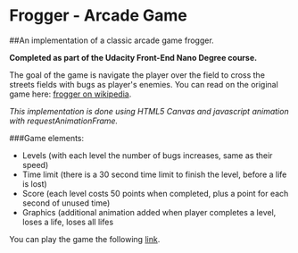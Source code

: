 Frogger - Arcade Game
=====================

##An implementation of a classic arcade game frogger.

**Completed as part of the Udacity Front-End Nano Degree course.**

The goal of the game is navigate the player over the field to cross the streets fields with bugs as player's enemies. You can read on the original game here: [frogger on wikipedia](http://en.wikipedia.org/wiki/Frogger).

*This implementation is done using HTML5 Canvas and javascript animation with requestAnimationFrame.*

###Game elements:
- Levels (with each level the number of bugs increases, same as their speed)
- Time limit (there is a 30 second time limit to finish the level, before a life is lost)
- Score (each level costs 50 points when completed, plus a point for each second of unused time)
- Graphics (additional animation added when player completes a level, loses a life, loses all lifes

You can play the game the following [link](http://alexandrk.github.io/frontend-nanodegree-arcade-game/).